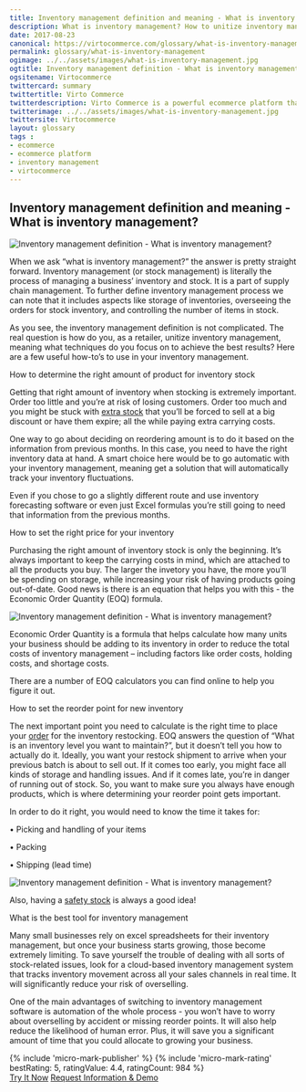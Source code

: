 ```yaml
--- 
title: Inventory management definition and meaning - What is inventory management? 
description: What is inventory management? How to unitize inventory management techniques to achieve the best results?  Learn more about it in this article.
date: 2017-08-23
canonical: https://virtocommerce.com/glossary/what-is-inventory-management
permalink: glossary/what-is-inventory-management
ogimage: ../../assets/images/what-is-inventory-management.jpg
ogtitle: Inventory management definition - What is inventory management? 
ogsitename: Virtocommerce
twittercard: summary
twittertitle: Virto Commerce
twitterdescription: Virto Commerce is a powerful ecommerce platform that includes everything you need to create an online store and sell online. Try it free with Free Community License
twitterimage: ../../assets/images/what-is-inventory-management.jpg
twittersite: Virtocommerce
layout: glossary
tags : 
- ecommerce
- ecommerce platform
- inventory management
- virtocommerce 
---
```

<section itemscope itemtype="http://schema.org/Article">
    <meta itemprop="author" content="Virtocommerce">
    <meta itemprop="datePublished" content="2017-09-06">
    <meta itemprop="dateModified" content="2018-02-22">
    <div itemprop="articleBody" class="business-cnt">
        <div itemprop="mainEntityOfPage" class="head __cart">
            <h1 itemprop="headline">Inventory management definition and meaning - What is inventory management? </h1>
        </div>
        <span itemprop="image" itemscope itemtype="https://schema.org/ImageObject">
            <img itemprop="url contentUrl" alt="Inventory management definition - What is inventory management?" src="assets/images/what-is-inventory-management.jpg" />
            <meta itemprop="width" content="910">
            <meta itemprop="height" content="485">
        </span>
        <p class="text">When we ask “what is inventory management?” the answer is pretty straight forward. Inventory management (or stock management) is literally the process of managing a business’ inventory and stock. It is a part of supply chain management. To further define inventory management process we can note that it includes aspects like storage of inventories, overseeing the orders for stock inventory, and controlling the number of items in stock.</p>
        <p class="text">As you see, the inventory management definition is not complicated. The real question is how do you, as a retailer, unitize inventory management, meaning what techniques do you focus on to achieve the best results? Here are a few useful how-to’s to use in your inventory management.</p>
        <div class="section-title">How to determine the right amount of product for inventory stock</div>
        <p class="text">Getting that right amount of inventory when stocking is extremely important. Order too little and you’re at risk of losing customers. Order too much and you might be stuck with <a href="{{ '/glossary/what-is-a-dead-stock' | absolute_url }}">extra stock</a> that you’ll be forced to sell at a big discount or have them expire; all the while paying extra carrying costs.</p>
        <p class="text">One way to go about deciding on reordering amount is to do it based on the information from previous months. In this case, you need to have the right inventory data at hand. A smart choice here would be to go automatic with your inventory management, meaning get a solution that will automatically track your inventory fluctuations.</p>
        <p class="text">Even if you chose to go a slightly different route and use inventory forecasting software or even just Excel formulas you’re still going to need that information from the previous months.</p>
        <div class="section-title">How to set the right price for your inventory</div>
        <p class="text">Purchasing the right amount of inventory stock is only the beginning. It’s always important to keep the carrying costs in mind, which are attached to all the products you buy. The larger the invetory you have, the more you’ll be spending on storage, while increasing your risk of having products going out-of-date. Good news is there is an equation that helps you with this - the Economic Order Quantity (EOQ) formula.</p>
        <img alt="Inventory management definition - What is inventory management?" src="assets/images/what-is-inventory-management-1.jpeg" />
        <p class="text">Economic Order Quantity is a formula that helps calculate how many units your business should be adding to its inventory in order to reduce the total costs of inventory management – including factors like order costs, holding costs, and shortage costs.</p>
        <p class="text">There are a number of EOQ calculators you can find online to help you figure it out.</p>
        <div class="section-title">How to set the reorder point for new inventory</div>
        <p class="text">The next important point you need to calculate is the right time to place your <a href="{{ '/glossary/order-processing-software' | absolute_url }}"> order</a> for the inventory restocking. EOQ answers the question of “What is an inventory level you want to maintain?”, but it doesn’t tell you how to actually do it. Ideally, you want your restock shipment to arrive when your previous batch is about to sell out. If it comes too early, you might face all kinds of storage and handling issues. And if it comes late, you’re in danger of running out of stock. So, you want to make sure you always have enough products, which is where determining your reorder point gets important.</p>
        <p class="text">In order to do it right, you would need to know the time it takes for:</p>
        <p class="text">•   Picking and handling of your items</p>
        <p class="text">•   Packing</p>
        <p class="text">•   Shipping (lead time)</p>
        <img alt="Inventory management definition - What is inventory management?" src="assets/images/what-is-inventory-management-2.jpeg" />
        <p class="text">
            Also, having a <a href="{{ 'https://virtocommerce.com/glossary/how-to-calculate-safety-stock' | absolute_url }}">safety stock</a>  is always a good idea!
            <div class="section-title">What is the best tool for inventory management</div>
        <p class="text">Many small businesses rely on excel spreadsheets for their inventory management, but once your business starts growing, those become extremely limiting. To save yourself the trouble of dealing with all sorts of stock-related issues, look for a cloud-based inventory management system that tracks inventory movement across all your sales channels in real time. It will significantly reduce your risk of overselling.</p>
        <p class="text">One of the main advantages of switching to inventory management software is automation of the whole process - you won’t have to worry about overselling by accident or missing reorder points. It will also help reduce the likelihood of human error. Plus, it will save you a significant amount of time that you could allocate to growing your business.</p>
        {% include 'micro-mark-publisher' %}
        {% include 'micro-mark-rating' bestRating: 5, ratingValue: 4.4, ratingCount: 984 %}
        <div class="actions">
            <a class="btn btn--orange" href="/contact-us">Try It Now</a>
            <a class="btn btn--orange" href="/contact-us">Request Information & Demo</a>
        </div>
    </div>
</section>